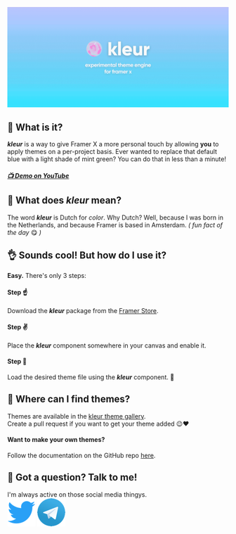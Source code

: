 ![kleur logo](docs/.assets/kleur.gif)

## 🤔 **What is it?**

**_kleur_** is a way to give Framer X a more personal touch by allowing **you** to apply themes on a per-project basis. Ever wanted to replace that default blue with a light shade of mint green? You can do that in less than a minute!

##### [📺 Demo on YouTube]()

## 💭 **What does** **_kleur_** **mean?**

The word **_kleur_** is Dutch for _color_. Why Dutch? Well, because I was born in the Netherlands, and because Framer is based in Amsterdam. _( fun fact of the day_ 😋 _)_

## 👌 **Sounds cool! But how do I use it?**

**Easy.** There's only 3 steps:

#### Step ☝️

Download the **_kleur_** package from the [Framer Store](https://store.framer.com/package/lucasritter/kleur).

#### Step ✌️

Place the **_kleur_** component somewhere in your canvas and enable it.

#### Step 🤟

Load the desired theme file using the **_kleur_** component. 🌈

## 🎨 **Where can I find themes?**

Themes are available in the [kleur theme gallery](https://github.com/lucasritter/kleur/wiki/themes).  
Create a pull request if you want to get your theme added 😉❤️

#### Want to make your own themes?

Follow the documentation on the GitHub repo [here](https://github.com/lucasritter/kleur/wiki).

## 👋 **Got a question? Talk to me!**

I'm always active on those social media thingys.  
[![Twitter](docs/.assets/twitter.png)](https://twitter.com/coolestcoder) [![Telegram](docs/.assets/telegram.png)](https://t.me/lucasritter)
